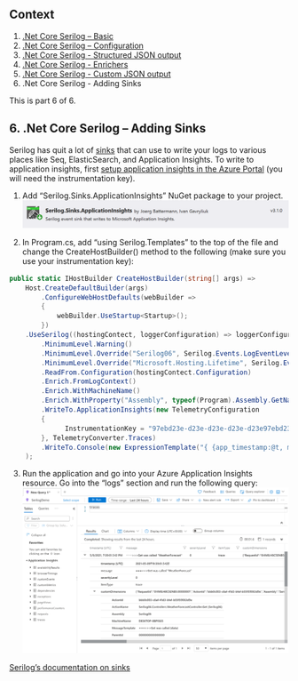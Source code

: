 ## Context
1. [.Net Core Serilog – Basic](https://github.com/rtodosic/Serilog01/)
2. [.Net Core Serilog – Configuration](https://github.com/rtodosic/Serilog02/)
3. [.Net Core Serilog - Structured JSON output](https://github.com/rtodosic/Serilog03/)
4. [.Net Core Serilog - Enrichers](https://github.com/rtodosic/Serilog04/)
5. [.Net Core Serilog - Custom JSON output](https://github.com/rtodosic/Serilog05/)
6. .Net Core Serilog - Adding Sinks

This is part 6 of 6.

## 6. .Net Core Serilog – Adding Sinks

Serilog has quit a lot of [sinks](https://github.com/serilog/serilog/wiki/Provided-Sinks) that can use to write your logs to various places like Seq, ElasticSearch, and Application Insights.
To write to application insights, first [setup application insights in the Azure Portal](https://docs.microsoft.com/en-us/azure/azure-monitor/app/create-new-resource) (you will need the instrumentation key).
1. Add “Serilog.Sinks.ApplicationInsights” NuGet package to your project.
  ![Image alt text](Images/NuGet-Serilog-Sinks-ApplicationInsights.png?raw=true)

2. In Program.cs, add “using Serilog.Templates” to the top of the file and change the  CreateHostBuilder() method to the following (make sure you use your instrumentation key):
  ```C#
  public static IHostBuilder CreateHostBuilder(string[] args) =>
      Host.CreateDefaultBuilder(args)
          .ConfigureWebHostDefaults(webBuilder =>
          {
              webBuilder.UseStartup<Startup>();
          })
      .UseSerilog((hostingContect, loggerConfiguration) => loggerConfiguration
          .MinimumLevel.Warning()
          .MinimumLevel.Override("Serilog06", Serilog.Events.LogEventLevel.Information)
          .MinimumLevel.Override("Microsoft.Hosting.Lifetime", Serilog.Events.LogEventLevel.Warning)
          .ReadFrom.Configuration(hostingContect.Configuration)
          .Enrich.FromLogContext()
          .Enrich.WithMachineName()
          .Enrich.WithProperty("Assembly", typeof(Program).Assembly.GetName().Name)
          .WriteTo.ApplicationInsights(new TelemetryConfiguration
          {
                InstrumentationKey = "97ebd23e-d23e-d23e-d23e-d23e97ebd23es"
          }, TelemetryConverter.Traces)
          .WriteTo.Console(new ExpressionTemplate("{ {app_timestamp:@t, message:@m, redering:@r, level:if @l = 'Debug' then 'DEBUG' else if @l = 'Warning' then 'WARN' else if @l = 'Error' then 'ERR' else if @l = 'Fatal' then 'FTL' else @l, exception:@x, ..@p} }\n"))
      );
  ```
  
3. Run the application and go into your Azure Application Insights resource. Go into the “logs” section and run the following query:   
  ![Image alt text](Images/Azure-AI-Query.png?raw=true)

[Serilog’s documentation on sinks](https://github.com/serilog/serilog/wiki/Provided-Sinks)
